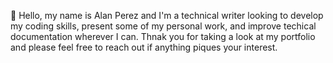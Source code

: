 👋 Hello, my name is Alan Perez and I'm a technical writer looking to develop my coding skills, present some of my personal work, and improve techical documentation wherever I can.
Thnak you for taking a look at my portfolio and please feel free to reach out if anything piques your interest.

<!---
alanperez17/alanperez17 is a ✨ special ✨ repository because its `README.md` (this file) appears on your GitHub profile.
You can click the Preview link to take a look at your changes.
--->
